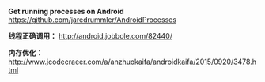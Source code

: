 
**Get running processes on Android** https://github.com/jaredrummler/AndroidProcesses

**线程正确调用：** http://android.jobbole.com/82440/</br>

**内存优化：** http://www.jcodecraeer.com/a/anzhuokaifa/androidkaifa/2015/0920/3478.html</br>
